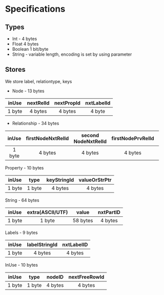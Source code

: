 # Specifications


## Types

* Int - 4 bytes
* Float 4 bytes
* Boolean 1 bit/byte
* String - variable length, encoding is set by using parameter

## Stores

We store label, relationtype, keys

* Node - 13 bytes

| inUse | nextRelId | nextPropId | nxtLabelId |
|:------:|:---------:|:----------:|:----------:|
| 1 byte | 4 bytes   | 4 bytes    |  4 byte    |

* Relationship - 34 bytes

|  inUse | firstNodeNxtRelId | second NodeNxtRelId | firstNodePrvRelId | secondNodePrvRelId | nxtPropertyId | relTypeId |
|:------:|:-----------------:|:-------------------:|:-----------------:|:------------------:|:-------------:|:---------:|
| 1 byte | 4 bytes           | 4 bytes             | 4 bytes           | 4 bytes            | 4 bytes       | 4 bytes   |

Property - 10 bytes

|  inUse |  type  | keyStringId | valueOrStrPtr |
|:------:|:------:|:-----------:|:-------------:|
| 1 byte | 1 byte | 4 bytes     | 4 bytes       |

String - 64 bytes

|  inUse |  extra(ASCII/UTF) |   value  |   nxtPartID |
|:------:|:-----------------:|:--------:|:-----------:|
| 1 byte |        1 byte     | 58 bytes |   4 bytes   |

Labels - 9 bytes

|  inUse |   labelStringId | nxtLabelID |
|:------:|:---------------:|:----------:|
| 1 byte |      4 bytes    | 4 bytes    |

InUse - 10 bytes

|  inUse |  type  |   nodeID | nextFreeRowId |
|:------:|:------:|:--------:|:-------------:|
| 1 byte | 1 byte | 4 bytes  | 4 bytes       |

